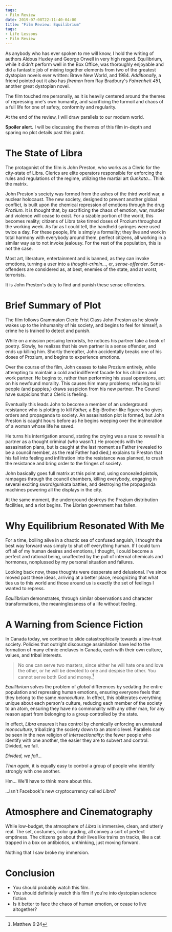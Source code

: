 ```yaml
---
tags:
- Film Review
date: 2019-07-08T22:11:40-04:00
title: "Film Review: Equilibrium"
tags:
- Life Lessons
- Film Review 
---
```


As anybody who has ever spoken to me will know, I hold the writing of authors
Aldous Huxley and George Orwell in very high regard. Equilibrium, while it
didn't perform well in the Box Office, was thoroughly enjoyable and did a
fantastic job of mixing together elements from two of the greatest dystopian
novels ever written: Brave New World, and 1984. *Additionally,* a friend pointed
out it also has *firemen* from Ray Bradbury's *Fahrenheit 451*, another great
dystopian novel.

The film touched me personally, as it is heavily centered around the themes of
repressing one's own humanity, and sacrificing the turmoil and chaos of a full
life for one of safety, conformity and regularity.

At the end of the review, I will draw parallels to our modern world.

**Spoiler alert.** I will be discussing the themes of this film in-depth and
sparing no plot details past this point.

# The State of Libra 

The protagonist of the film is John Preston, who works as a Cleric for the
city-state of Libra. Clerics are elite operators responsible for enforcing the
rules and regulations of the regime, utilizing the martial art *Gunkata*...
Think the matrix.

John Preston's society was formed from the ashes of the third world war, a
nuclear holocaust. The new society, designed to prevent another global conflict,
is built upon the chemical repression of emotions through the drug *Prozium.* It
is thought that, by sacrificing the chaos of emotion, war, murder and violence
will cease to exist. For a sizable portion of the world, this becomes reality;
citizens of Libra take timed doses of Prozium throughout the working week. As
far as I could tell, the handheld syringes were used twice a day. For these
people, life is simply a formality; they live and work in total harmony with
everybody around them, perfect citizens, all working in a similar way as to not
invoke jealousy. For the rest of the population, this is not the case.

Most art, literature, entertainment and is banned, as they can invoke emotions,
turning a user into a *thought-crimin...*, er, *sense-offender*. Sense-offenders
are considered as, at best, enemies of the state, and at worst, terrorists.

It is John Preston's duty to find and punish these sense offenders.

# Brief Summary of Plot

The film follows Grammaton Cleric Frist Class John Preston as he slowly wakes up
to the inhumanity of his society, and begins to feel for himself, a crime he is
trained to detect and punish.

While on a mission persuing terrorists, he notices his partner take a book of
poetry. Slowly, he realizes that his own partner is a sense offender, and ends
up killing him. Shortly thereafter, John accidentally breaks one of his doses of
Prozium, and begins to experience emotions.

Over the course of the film, John ceases to take Prozium entirely, while
attempting to maintain a cold and indifferent facade for his children and work
partner. He begins to, rather than performing his usual operations, act on his
newfound morality. This causes him many problems; refusing to kill people (and
puppies,) draws suspicion from his new partner. The Council have suspicions that
a Cleric is feeling.

Eventually this leads John to become a member of an underground resistance who
is plotting to kill *Father,* a Big-Brother-like figure who gives orders and
propaganda to society. An assasination plot is formed, but John Preston is
caught hours before as he begins weeping over the incineration of a woman whose
life he saved.

He turns his interrigation around, stating the crying was a ruse to reveal his
partner as a thought criminal (who wasn't.) He proceeds with the assasination
plans, but is caught at the last moment as Father (revealed to be a council
member, as the real Father had died,) explains to Preston that his fall into
feeling and infiltration into the resistance was planned, to crush the
resistance and bring order to the fringes of society.

John basically goes full matrix at this point and, using concealed pistols,
rampages through the council chambers, killing everybody, engaging in several
exciting sword/gunkata battles, and destroying the propaganda machines powering
all the displays in the city.

At the same moment, the underground destroys the Prozium distribution
facilities, and a riot begins. The Librian government has fallen.

# Why Equilibrium Resonated With Me 

For a time, boiling alive in a chaotic sea of confused anguish, I thought the
best way forward was simply to shut off everything human. If I could turn off
all of my human desires and emotions, I thought, I could become a perfect and
rational being, unaffected by the pull of internal chemicals and hormones,
nonplussed by my personal situation and failures.

Looking back now, these thoughts were desperate and delusional. I've since moved
past these ideas, arriving at a better place, recognizing that what ties us to
this world and those around us is exactly the set of feelings I wanted to
repress.

*Equilibrium* demonstrates, through similar observations and character
transformations, the meaninglessness of a life without feeling.

# A Warning from Science Fiction

In Canada today, we continue to slide catastrophically towards a low-trust
society. Policies that outright discourage assimilation have led to the
formation of many ethnic enclaves in Canada, each with their own culture,
values, and tribal interests.

> No one can serve two masters, since either he will hate one and love the
> other, or he will be devoted to one and despise the other. You cannot serve
> both God and money.[^b]

[^b]: Matthew 6:24

*Equilibrium* solves the problem of *global* differences by sedating the entire
population and repressing human emotions, ensuring everyone feels that they
belong to the same *monoculture*. In effect, this obliterates everything unique
about each person's culture, reducing each member of the society to an atom,
ensuring they have no commonality with any other man, for any reason apart from
belonging to a group controlled by the state.

In effect, *Libra* ensures it has control by chemically enforcing an unnatural
*monoculture*, tribalizing the society down to an atomic level.  Parallels
can be seen in the new religion of *Intersectionality*: the fewer people who
identify with one another, the easier they are to subvert and control. Divided,
we fall.

*Divided, we fall...*

*Then again,* it is equally easy to control a group of people who identify
strongly with one another.

Hm... We'll have to think more about this.

...Isn't Facebook's new cryptocurrency called *Libra?*

# Atmosphere and Cinematography

While low-budget, the atmosphere of *Libra* is immersive, clean, and utterly
real. The set, costumes, color grading, all convey a sort of perfect emptiness.
The citizens go about their lives like trains on tracks, like a cat trapped in a
box on antibiotics, unthinking, just moving forward.

Nothing that I saw broke my immersion.

# Conclusion

- You should probably watch this film.
- You should definitely watch this film if you're into dystopian science fiction.
- Is it better to face the chaos of human emotion, or cease to live altogether?


